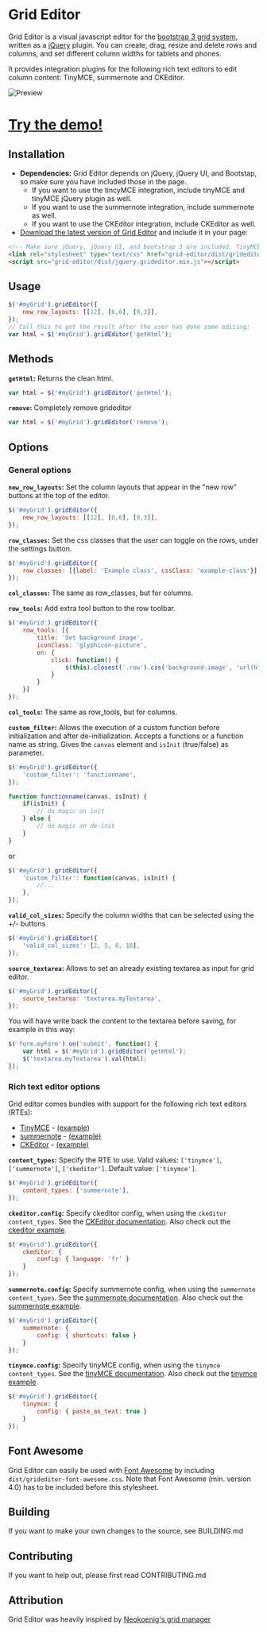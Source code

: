 Grid Editor
===========

Grid Editor is a visual javascript editor for the [bootstrap 3 grid system](http://getbootstrap.com/css/#grid), written as a [jQuery](http://jquery.com/) plugin. You can create, drag, resize and delete rows and columns, and set different column widths for tablets and phones.

It provides integration plugins for the following rich text editors to edit column content: TinyMCE, summernote and CKEditor.

![Preview](http://i.imgur.com/UF9CCzk.png) 

# <a href="http://transfer.frontwise.com/frontwise/grid-editor/example/" target="_blank">Try the demo!</a>

Installation
------------

* __Dependencies:__ Grid Editor depends on jQuery, jQuery UI, and Bootstap, so make sure you have included those in the page. 
    * If you want to use the tincyMCE integration, include tinyMCE and tinyMCE jQuery plugin as well.
    * If you want to use the summernote integration, include summernote as well.
    * If you want to use the CKEditor integration, include CKEditor as well.
* [Download the latest version of Grid Editor](https://github.com/Frontwise/grid-editor/archive/master.zip) and include it in your page: 

```html
<!-- Make sure jQuery, jQuery UI, and bootstrap 3 are included. TinyMCE is optional. -->
<link rel="stylesheet" type="text/css" href="grid-editor/dist/grideditor.css" />
<script src="grid-editor/dist/jquery.grideditor.min.js"></script>
```

Usage
-----
```javascript
$('#myGrid').gridEditor({
    new_row_layouts: [[12], [6,6], [9,3]],
});
// Call this to get the result after the user has done some editing:
var html = $('#myGrid').gridEditor('getHtml');
```

Methods
-------

__`getHtml`:__ Returns the clean html.

```javascript
var html = $('#myGrid').gridEditor('getHtml');
```

__`remove`:__ Completely remove grideditor

```javascript
var html = $('#myGrid').gridEditor('remove');
```
    
Options
-------

### General options

__`new_row_layouts`:__ Set the column layouts that appear in the "new row" buttons at the top of the editor.

```javascript
$('#myGrid').gridEditor({
    new_row_layouts: [[12], [6,6], [9,3]],
});
```

__`row_classes`:__ Set the css classes that the user can toggle on the rows, under the settings button.

```javascript
$('#myGrid').gridEditor({
    row_classes: [{label: 'Example class', cssClass: 'example-class'}],
});
```

__`col_classes`:__ The same as row_classes, but for columns.

__`row_tools`:__ Add extra tool button to the row toolbar.

```javascript
$('#myGrid').gridEditor({
    row_tools: [{
        title: 'Set background image',
        iconClass: 'glyphicon-picture',
        on: { 
            click: function() {
                $(this).closest('.row').css('background-image', 'url(http://placekitten.com/g/300/300)');
            }
        }
    }]
});
```
    
__`col_tools`:__ The same as row_tools, but for columns.

__`custom_filter`:__ Allows the execution of a custom function before initialization and after de-initialization. Accepts a functions or a function name as string.
Gives the `canvas` element and `isInit` (true/false) as parameter.

```javascript
$('#myGrid').gridEditor({
    'custom_filter': 'functionname',
});

function functionname(canvas, isInit) {
    if(isInit) {
        // do magic on init
    } else {
        // do magic on de-init
    }
}
```

or

```javascript
$('#myGrid').gridEditor({
    'custom_filter': function(canvas, isInit) {
        //...
    },
});
```

__`valid_col_sizes`:__ Specify the column widths that can be selected using the +/- buttons

```javascript
$('#myGrid').gridEditor({
    'valid_col_sizes': [2, 5, 8, 10],
});
```

__`source_textarea`:__ Allows to set an already existing textarea as input for grid editor.

```javascript
$('#myGrid').gridEditor({
    source_textarea: 'textarea.myTextarea',
});
```

You will have write back the content to the textarea before saving, for example in this way:

```javascript
$('form.myForm').on('submit', function() {
    var html = $('#myGrid').gridEditor('getHtml');
    $('textarea.myTextarea').val(html);
});
```

### Rich text editor options

Grid editor comes bundles with support for the following rich text editors (RTEs): 
* [TinyMCE](http://www.tinymce.com/) - [(example)](https://transfer.frontwise.com/frontwise/grid-editor/example/index.html)
* [summernote](http://summernote.org/) - [(example)](https://transfer.frontwise.com/frontwise/grid-editor/example/summernote.html)
* [CKEditor](http://ckeditor.com/) - [(example)](https://transfer.frontwise.com/frontwise/grid-editor/example/ckeditor.html)

__`content_types`:__ Specify the RTE to use. Valid values: `['tinymce']`, `['summernote']`, `['ckeditor']`. Default value: `['tinymce']`.

```javascript
$('#myGrid').gridEditor({
    content_types: ['summernote'],
});
```

__`ckeditor.config`:__ Specify ckeditor config, when using the `ckeditor` `content_types`.
See the [CKEditor documentation](http://docs.ckeditor.com/). 
Also check out the [ckeditor example](https://transfer.frontwise.com/frontwise/grid-editor/example/ckeditor.html).

```javascript
$('#myGrid').gridEditor({
    ckeditor: {
        config: { language: 'fr' }
    }
});
```

__`summernote.config`:__ Specify summernote config, when using the `summernote` `content_types`.
See the [summernote documentation](http://summernote.org/deep-dive/). 
Also check out the [summernote example](https://transfer.frontwise.com/frontwise/grid-editor/example/summernote.html).

```javascript
$('#myGrid').gridEditor({
    summernote: {
        config: { shortcuts: false }
    }
});
```

__`tinymce.config`:__ Specify tinyMCE config, when using the `tinymce` `content_types`.
See the [tinyMCE documentation](http://www.tinymce.com/wiki.php/Configuration).
Also check out the [tinymce example](https://transfer.frontwise.com/frontwise/grid-editor/example/index.html).

```javascript
$('#myGrid').gridEditor({
    tinymce: {
        config: { paste_as_text: true }
    }
});
```

Font Awesome
------------

Grid Editor can easily be used with [Font Awesome](http://fontawesome.io) by including `dist/grideditor-font-awesome.css`. Note that Font Awesome (min. version 4.0) has to be included before this stylesheet.


Building
--------

If you want to make your own changes to the source, see BUILDING.md


Contributing
--------
If you want to help out, please first read CONTRIBUTING.md


Attribution
-----------

Grid Editor was heavily inspired by [Neokoenig's grid manager](https://github.com/neokoenig/jQuery-gridmanager)
